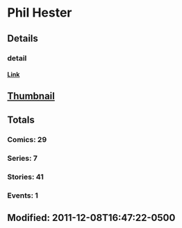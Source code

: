 # Phil  Hester 
## Details
### detail
#### [Link](http://marvel.com/comics/creators/869/phil_hester?utm_campaign=apiRef&utm_source=225578a89fc76f3d20fbffda5d17a88d)
## [Thumbnail](http://i.annihil.us/u/prod/marvel/i/mg/b/e0/4bc5da4434b5d.jpg)
## Totals
### Comics: 29
### Series: 7
### Stories: 41
### Events: 1
## Modified: 2011-12-08T16:47:22-0500